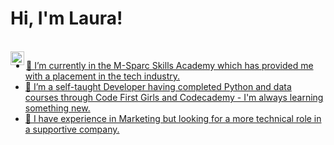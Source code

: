 <h1>Hi, I'm Laura!</h1><br/><a href="https://github.com/fugde08"></a> 
<a href="https://www.linkedin.com/in/laurathelloyd"</a><img align="left" alt="laurathelloyd | LinkedIn" width="22px" src="https://cdn.jsdelivr.net/npm/simple-icons@v3/icons/linkedin.svg" />


[linkedin]: https://linkedin.com/in/laurathelloyd

- 🔭 I’m currently in the M-Sparc Skills Academy which has provided me with a placement in the tech industry. 
- 🌱 I’m a self-taught Developer having completed Python and data courses through Code First Girls and Codecademy - I'm always learning something new.
- 🔭 I have experience in Marketing but looking for a more technical role in a supportive company. 




